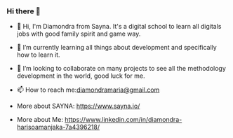 ### Hi there 👋

- 👋 Hi, I'm Diamondra from Sayna. It's a digital school to learn all digitals jobs with good family spirit and game way.
- 🌱 I’m currently learning all things about development and specifically how to learn it. 
- 👯 I’m looking to collaborate on many projects to see all the methodology development in the world, good luck for me.
- 📫 How to reach me:diamondramaria@gmail.com

- More about SAYNA: https://www.sayna.io/
- More about Me: https://www.linkedin.com/in/diamondra-harisoamanjaka-7a4396218/
